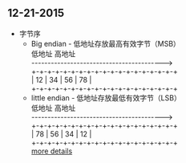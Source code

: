 12-21-2015
------------------
  * 字节序
    * Big endian - 低地址存放最高有效字节（MSB）<br/>
      低地址                  高地址<br/>
   -----------------------------------------><br/>
   +-+-+-+-+-+-+-+-+-+-+-+-+-+-+-+-+-+-+<br/>
   |     12     |      34    |     56      |     78    |<br/>
   +-+-+-+-+-+-+-+-+-+-+-+-+-+-+-+-+-+-+
    * little endian - 低地址存放最低有效字节（LSB）<br/>
    低地址                                            高地址<br/>
   -----------------------------------------><br/>
   +-+-+-+-+-+-+-+-+-+-+-+-+-+-+-+-+-+-+<br/>
   |     78     |      56    |     34      |     12    |<br/>
   +-+-+-+-+-+-+-+-+-+-+-+-+-+-+-+-+-+-+<br/>
   [more details](http://blog.csdn.net/sunshine1314/article/details/2309655)
